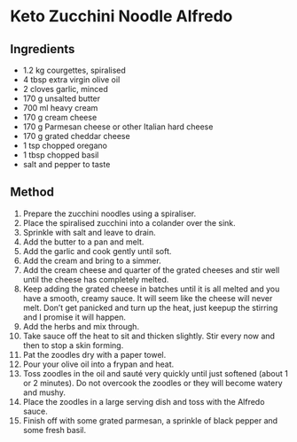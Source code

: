 # Keto Zucchini Noodle Alfredo

## Ingredients

- 1.2 kg courgettes, spiralised
- 4 tbsp extra virgin olive oil
- 2 cloves garlic, minced
- 170 g unsalted butter
- 700 ml heavy cream
- 170 g cream cheese
- 170 g Parmesan cheese or other Italian hard cheese
- 170 g grated cheddar cheese
- 1 tsp chopped oregano
- 1 tbsp chopped basil
- salt and pepper to taste

## Method

1. Prepare the zucchini noodles using a spiraliser.
2. Place the spiralised zucchini into a colander over the sink.
3. Sprinkle with salt and leave to drain.
4. Add the butter to a pan and melt.
5. Add the garlic and cook gently until soft.
6. Add the cream and bring to a simmer.
7. Add the cream cheese and quarter of the grated cheeses and stir well until the cheese has completely melted.
8. Keep adding the grated cheese in batches until it is all melted and you have a smooth, creamy sauce. It will seem like the cheese will never melt. Don’t get panicked and turn up the heat, just keepup the stirring and I promise it will happen.
9. Add the herbs and mix through.
10. Take sauce off the heat to sit and thicken slightly. Stir every now and then to stop a skin forming.
11. Pat the zoodles dry with a paper towel.
12. Pour your olive oil into a frypan and heat.
13. Toss zoodles in the oil and sauté very quickly until just softened (about 1 or 2 minutes). Do not overcook the zoodles or they will become watery and mushy.
14. Place the zoodles in a large serving dish and toss with the Alfredo sauce.
15. Finish off with some grated parmesan, a sprinkle of black pepper and some fresh basil.
